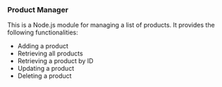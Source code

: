 ### Product Manager
This is a Node.js module for managing a list of products. It provides the following functionalities:

- Adding a product
- Retrieving all products
- Retrieving a product by ID
- Updating a product
- Deleting a product
